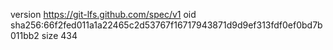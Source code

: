 version https://git-lfs.github.com/spec/v1
oid sha256:66f2fed011a1a22465c2d53767f16717943871d9d9ef313fdf0ef0bd7b011bb2
size 434
